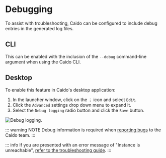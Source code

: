 # Debugging

To assist with troubleshooting, Caido can be configured to include debug entries in the generated log files.

## CLI

This can be enabled with the inclusion of the `--debug` command-line argument when using the Caido CLI.

## Desktop

To enable this feature in Caido's desktop application:

1. In the launcher window, click on the `⋮` icon and select `Edit`.
2. Click the `Advanced` settings drop down menu to expand it.
3. Select the `Debug logging` radio button and click the `Save` button.

<img alt="Debug logging." src="/_images/debug_logging.png" center/>

::: warning NOTE
Debug information is required when [reporting bugs](/report_bug.md) to the Caido team.
:::

::: info
If you are presented with an error message of "Instance is unreachable", [refer to the troubleshooting guide](/guides/troubleshooting.html#instance-is-unreachable).
:::
